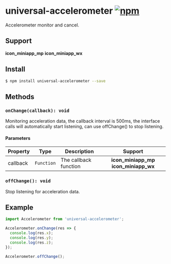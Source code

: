 # universal-accelerometer [![npm](https://img.shields.io/npm/v/universal-accelerometer.svg)](https://www.npmjs.com/package/universal-accelerometer)

Accelerometer monitor and cancel.

## Support
__icon_miniapp_mp__ __icon_miniapp_wx__

## Install

```bash
$ npm install universal-accelerometer --save
```

## Methods

### `onChange(callback): void`

Monitoring acceleration data, the callback interval is 500ms, the interface calls will automatically start listening, can use offChange() to stop listening.

#### Parameters
| Property | Type     | Description   | Support |
| -------- | -------- | ------------- | :-----: |
| callback | `Function` | The callback function | __icon_miniapp_mp__ __icon_miniapp_wx__  |

### `offChange(): void`

Stop listening for acceleration data.

## Example

```js
import Accelerometer from 'universal-accelerometer';

Accelerometer.onChange(res => {
  console.log(res.x);
  console.log(res.y);
  console.log(res.z);
});

Accelerometer.offChange();
```

